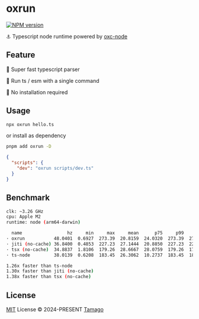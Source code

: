 # oxrun

[![NPM version](https://img.shields.io/npm/v/oxrun)](https://www.npmjs.com/package/oxrun)

⚓ Typescript node runtime powered by [oxc-node](https://github.com/oxc-project/oxc-node)

## Feature

🚀 Super fast typescript parser

🥞 Run ts / esm with a single command

🙅 No installation required

## Usage

```bash
npx oxrun hello.ts
```

or install as dependency

```bash
pnpm add oxrun -D
```

```json
{
  "scripts": {
    "dev": "oxrun scripts/dev.ts"
  }
}
```

## Benchmark

```bash
clk: ~3.26 GHz
cpu: Apple M2
runtime: node (arm64-darwin)

  name                 hz     min     max     mean      p75     p99    p995    p999      rme  samples
· oxrun           48.0401  0.6927  273.39  20.8159  24.0320  273.39  273.39  273.39  ±84.55%       31   fastest
· jiti (no-cache) 36.8400  0.4853  227.23  27.1444  20.8850  227.23  227.23  227.23  ±93.90%       20
· tsx (no-cache)  34.8837  1.8106  179.26  28.6667  28.0759  179.26  179.26  179.26  ±82.73%       18   slowest
· ts-node         38.0139  0.6208  183.45  26.3062  10.2737  183.45  183.45  183.45  ±86.21%       20

1.26x faster than ts-node
1.30x faster than jiti (no-cache)
1.38x faster than tsx (no-cache)
```

## License

[MIT](./LICENSE) License © 2024-PRESENT [Tamago](https://github.com/tmg0)
